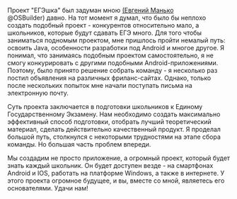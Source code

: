 Проект "ЕГЭшка" был задуман мною <a href="https://vk.com/evgenymanko">(Евгений Манько </a>	
@OSBuilder) давно. На тот момент я думал, что было бы неплохо создать подобный проект - конкурентов относительно мало, а школьников, которые будут сдавать ЕГЭ много. Для того чтобы заниматься подномым проектом, мне пришлось пройти немалый путь: освоить Java, особенности разработки под Android и многое другое. Я понимал, что занимаясь подобным проектом самостоятельно, я не смогу конкурировать с другими подобными Android-приложениями. Поэтому, было принято решение собрать команду - я несколько раз постил объявления на различных фриланс-сайтах. Однако, только после нескольких попыток мне начали поступать письма на электронную почту.

Суть проекта заключается в подготовки школьников к Единому Государственному Экзамену. Нам необходимо создать максимально эффективный способ подготовки, отобрать лучший теоретический материал, сделать действительно качественный продукт. Я проделал большой путь, столкнулся с некоторыми трудностями на этапе сбора команды. Но большая часть проблем впереди.

Мы создадим не просто приложение, а огромный проект, который будет знать каждый школьник. Он будет доступен везде - на смартфонах Android и IOS, работать на платформе Windows, а также в интернете. У этого проекта огромное будущее, и вы, вместе со мной, являетесь его основателями. Удачи нам!
